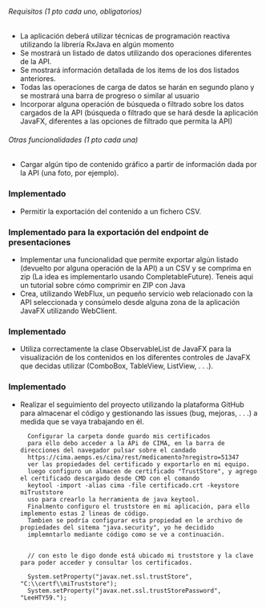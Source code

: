 ###### Requisitos (1 pto cada uno, obligatorios) 

* La aplicación deberá utilizar técnicas de programación reactiva utilizando la librería RxJava en algún momento 
* Se mostrará un listado de datos utilizando dos operaciones diferentes de la API. 
* Se mostrará información detallada de los items de los dos listados anteriores. 
* Todas las operaciones de carga de datos se harán en segundo plano y se mostrará una barra de progreso o similar al usuario 
* Incorporar alguna operación de búsqueda o filtrado sobre los datos cargados de la API (búsqueda o filtrado que se hará desde la aplicación JavaFX, diferentes a las opciones de filtrado que permita la API) 

###### Otras funcionalidades (1 pto cada una) 

* Cargar algún tipo de contenido gráfico a partir de información dada por la API (una foto, por ejemplo).
### Implementado
* Permitir la exportación del contenido a un fichero CSV.
### Implementado para la exportación del endpoint de presentaciones
* Implementar una funcionalidad que permite exportar algún listado (devuelto por alguna operación de la API) a un CSV y se comprima en zip (La idea es implementarlo usando CompletableFuture). Teneis aqui un tutorial sobre cómo comprimir en ZIP con Java 
* Crea, utilizando WebFlux, un pequeño servicio web relacionado con la API seleccionada y consúmelo desde alguna zona de la aplicación JavaFX utilizando WebClient.
### Implementado
* Utiliza correctamente la clase ObservableList de JavaFX para la visualización de los contenidos en los diferentes controles de JavaFX que decidas utilizar (ComboBox, TableView, ListView, . . .).
### Implementado
* Realizar el seguimiento del proyecto utilizando la plataforma GitHub para almacenar el código y gestionando las issues (bug, mejoras, . . .) a medida que se vaya trabajando en él.


        Configurar la carpeta donde guardo mis certificados
        para ello debo acceder a la APi de CIMA, en la barra de direcciones del navegador pulsar sobre el candado
        https://cima.aemps.es/cima/rest/medicamento?nregistro=51347
        ver las propiedades del certificado y exportarlo en mi equipo.
        luego configuro un almacen de certificado "TrustStore", y agrego el certificado descargado desde CMD con el comando 
        keytool -import -alias cima -file certificado.crt -keystore miTruststore
        uso para crearlo la herramienta de java keytool.
        Finalmento configuro el truststore en mi aplicación, para ello implemento estas 2 lineas de código.
        Tambien se podría configurar esta propiedad en le archivo de propiedades del sitema "java.security", yo he decidido 
        implemntarlo mediante código como se ve a continuación.
        

        // con esto le digo donde está ubicado mi truststore y la clave para poder acceder y consultar los certificados.

        System.setProperty("javax.net.ssl.trustStore", "C:\\certf\\miTruststore");
        System.setProperty("javax.net.ssl.trustStorePassword", "LeeHTY59.");
